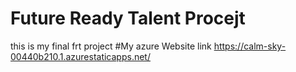 # Future Ready Talent Procejt
this is my final frt project
#My azure Website link https://calm-sky-00440b210.1.azurestaticapps.net/
